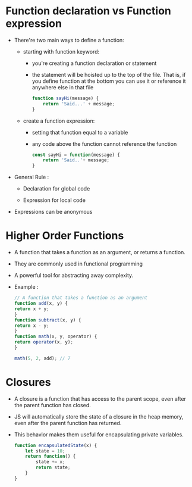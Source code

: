 # Function declaration vs Function expression

- There're two main ways to define a function: 
    - starting with function keyword:  
        - you're creating a function declaration or statement

        - the statement will be hoisted up to the top of the file. That is, if you define function at the bottom you can use it or reference it anywhere else in that file

            ```js
            function sayHi(message) {
                return 'Said...' + message;
            }
            ```

    - create a function expression:
        - setting that function equal to a variable

        - any code above the function cannot reference the function

            ```js
            const sayHi = function(message) {
                return 'Said..'+ message;
            }
            ```
- General Rule : 

    - Declaration for global code

    - Expression for local code

- Expressions can be anonymous

# Higher Order Functions

- A function that takes a function as an argument, or returns a function. 

- They are commonly used in functional programming

- A powerful tool for abstracting away complexity.


- Example :

    ```js
    // A function that takes a function as an argument
    function add(x, y) {
    return x + y;
    }
    function subtract(x, y) {
    return x - y;
    }
    function math(x, y, operator) {
    return operator(x, y);
    }

    math(5, 2, add); // 7
    ```
# Closures

- A closure is a function that has access to the parent scope, even after the parent function has closed. 

- JS will automatically store the state of a closure in the heap memory, even after the parent function has returned. 

- This behavior makes them useful for encapsulating private variables.

    ```js
    function encapsulatedState(x) {
        let state = 10;
        return function() {
            state += x;
            return state;
        }
    }
    ```

